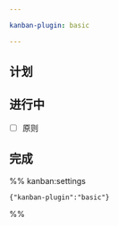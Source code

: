 ```yaml
---

kanban-plugin: basic

---
```


## 计划



## 进行中

- [ ] 原则


## 完成





%% kanban:settings
```
{"kanban-plugin":"basic"}
```
%%